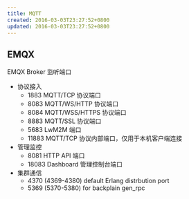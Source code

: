 ```yaml
---
title: MQTT
created: 2016-03-03T23:27:52+0800
updated: 2016-03-03T23:27:52+0800
---
```



## EMQX

EMQX Broker 监听端口

- 协议接入
  - 1883 MQTT/TCP 协议端口
  - 8083 MQTT/WS/HTTP 协议端口
  - 8084 MQTT/WSS/HTTPS 协议端口
  - 8883 MQTT/SSL 协议端口
  - 5683 LwM2M 端口
  - 11883 MQTT/TCP 协议内部端口，仅用于本机客户端连接
- 管理监控
  - 8081  HTTP API 端口
  - 18083	Dashboard 管理控制台端口
- 集群通信
  - 4370 (4369-4380) default Erlang distrbution port
  - 5369 (5370-5380) for backplain gen_rpc
